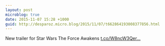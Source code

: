 ```yaml
---
layout: post
microblog: true
date: 2015-11-07 15:28 +1000
guid: http://desparoz.micro.blog/2015/11/07/t662864193008377856.html
---
```

New trailer for Star Wars The Force Awakens [t.co/W8ncW3Qer...](https://t.co/W8ncW3Qerc)
